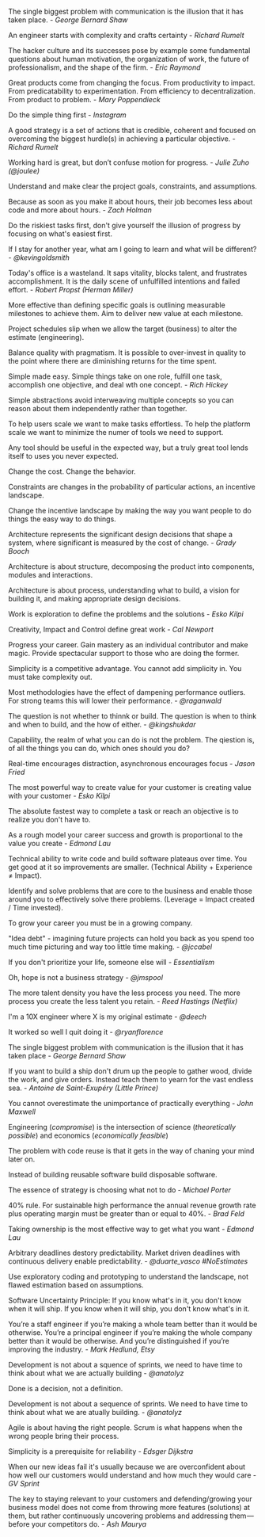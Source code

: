 The single biggest problem with communication is the illusion that it has taken place. - *George Bernard Shaw*

An engineer starts with complexity and crafts certainty - *Richard Rumelt*

The hacker culture and its successes pose by example some fundamental questions about human motivation, the organization of work, the future of professionalism, and the shape of the firm. - *Eric Raymond*

Great products come from changing the focus. From productivity to impact. From predicatability to experimentation. From efficiency to decentralization. From product to problem. - *Mary Poppendieck*

Do the simple thing first - *Instagram*

A good strategy is a set of actions that is credible, coherent and focused on overcoming the biggest hurdle(s) in achieving a particular objective. - *Richard Rumelt*

Working hard is great, but don’t confuse motion for progress. - *Julie Zuho (@joulee)*

Understand and make clear the project goals, constraints, and assumptions.

Because as soon as you make it about hours, their job becomes less about code and more about hours. - *Zach Holman*

Do the riskiest tasks first, don't give yourself the illusion of progress by focusing on what's easiest first.

If I stay for another year, what am I going to learn and what will be different? - *@kevingoldsmith*

Today's office is a wasteland. It saps vitality, blocks talent, and frustrates accomplishment. It is the daily scene of unfulfilled intentions and failed effort. - *Robert Propst (Herman Miller)*

More effective than defining specific goals is outlining measurable milestones to achieve them. Aim to deliver new value at each milestone.

Project schedules slip when we allow the target (business) to alter the estimate (engineering).

Balance quality with pragmatism. It is possible to over-invest in quality to the point where there are diminishing returns for the time spent.

Simple made easy. Simple things take on one role, fulfill one task, accomplish one objective, and deal wth one concept. - *Rich Hickey*

Simple abstractions avoid interweaving multiple concepts so you can reason about them independently rather than together.

To help users scale we want to make tasks effortless. To help the platform scale we want to minimize the numer of tools we need to support.

Any tool should be useful in the expected way, but a truly great tool lends itself to uses you never expected.

Change the cost. Change the behavior.

Constraints are changes in the probability of particular actions, an incentive landscape.

Change the incentive landscape by making the way you want people to do things the easy way to do things.

Architecture represents the significant design decisions that shape a system, where significant is measured by the cost of change. - *Grady Booch*

Architecture is about structure, decomposing the product into components, modules and interactions.

Architecture is about process, understanding what to build, a vision for building it, and making appropriate design decisions.

Work is exploration to define the problems and the solutions - *Esko Kilpi*

Creativity, Impact and Control define great work - *Cal Newport*

Progress your career. Gain mastery as an individual contributor and make magic. Provide spectacular support to those who are doing the former.

Simplicity is a competitive advantage. You cannot add simplicity in. You must take complexity out.

Most methodologies have the effect of dampening performance outliers. For strong teams this will lower their performance. - *@raganwald*

The question is not whether to thinnk or build. The question is when to think and when to build, and the how of either. - *@kingshukdar*

Capability, the realm of what you can do is not the problem. The qiestion is, of all the things you can do, which ones should you do?

Real-time encourages distraction, asynchronous encourages focus - *Jason Fried*

The most powerful way to create value for your customer is creating value with your customer - *Esko Kilpi*

The absolute fastest way to complete a task or reach an objective is to realize you don't have to.

As a rough model your career success and growth is proportional to the value you create - *Edmond Lau*

Technical ability to write code and build software plateaus over time. You get good at it so improvements are smaller. (Technical Ability + Experience ≠ Impact).

Identify and solve problems that are core to the business and enable those around you to effectively solve there problems. (Leverage = Impact created / Time invested).

To grow your career you must be in a growing company.

"Idea debt" - imagining future projects can hold you back as you spend too much time picturing and way too little time making. - *@jccabel*

If you don't prioritize your life, someone else will - *Essentialism*

Oh, hope is not a business strategy - *@jmspool*

The more talent density you have the less process you need. The more process you create the less talent you retain. - *Reed Hastings (Netflix)*

I'm a 10X engineer where X is my original estimate - *@deech*

It worked so well I quit doing it - *@ryanflorence*

The single biggest problem with communication is the illusion that it has taken place - *George Bernard Shaw*

If you want to build a ship don't drum up the people to gather wood, divide the work, and give orders. Instead teach them to yearn for the vast endless sea. - *Antoine de Saint-Exupéry (Little Prince)*

You cannot overestimate the unimportance of practically everything - *John Maxwell*

Engineering (*compromise*) is the intersection of science (*theoretically possible*) and economics (*economically feasible*)

The problem with code reuse is that it gets in the way of chaning your mind later on.

Instead of building reusable software build disposable software.

The essence of strategy is choosing what not to do - *Michael Porter*

40% rule. For sustainable high performance the annual revenue growth rate plus  operating margin must be greater than or equal to 40%. - *Brad Feld*

Taking ownership is the most effective way to get what you want - *Edmond Lau*

Arbitrary deadlines destory predictability. Market driven deadlines with continuous delivery enable predictability.  - *@duarte_vasco #NoEstimates*

Use exploratory coding and prototyping to understand the landscape, not flawed estimation based on assumptions.

Software Uncertainty Principle: If you know what's in it, you don't know when it will ship. If you know when it will ship, you don't know what's in it.

You’re a staff engineer if you’re making a whole team better than it would be otherwise. You’re a principal engineer if you’re making the whole company better than it would be otherwise. And you’re distinguished if you’re improving the industry.  - *Mark Hedlund, Etsy*

Development is not about a squence of sprints, we need to have time to think about what we are actually building - *@anatolyz*

Done is a decision, not a definition.

Development is not about a sequence of sprints. We need to have time to think about what we are atually building. - *@anatolyz*

Agile is about having the right people. Scrum is what happens when the wrong people bring their process.

Simplicity is a prerequisite for reliability - *Edsger Dijkstra*

When our new ideas fail it's usually because we are overconfident about how well our customers would understand and how much they would care - *GV Sprint*

The key to staying relevant to your customers and defending/growing your business model does not come from throwing more features (solutions) at them, but rather continuously uncovering problems and addressing them — before your competitors do. - *Ash Maurya*

